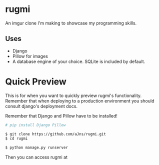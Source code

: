 # rugmi
An imgur clone I'm making to showcase my programming skills.

## Uses
* Django
* Pillow for images
* A database engine of your choice. SQLite is included by default.

# Quick Preview

This is for when you want to quickly preview rugmi's functionality. Remember
that when deploying to a production environment you should consult django's
deployment docs.

Remember that Django and Pillow have to be installed!
```bash
# pip install Django Pillow 
```

```bash
$ git clone https://github.com/aJns/rugmi.git
$ cd rugmi

$ python manage.py runserver
```

Then you can access rugmi at [](localhost:8000/images)
